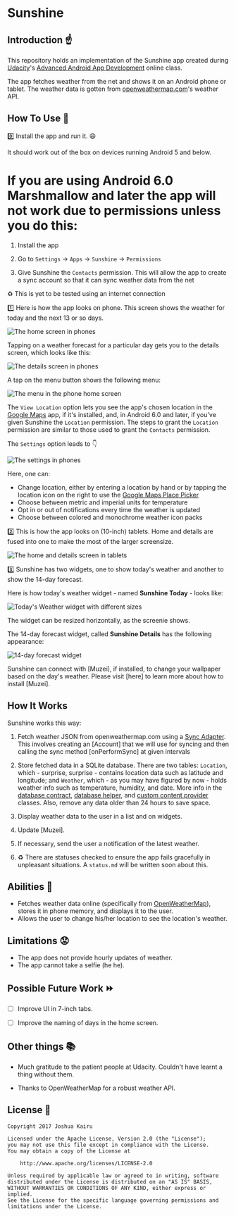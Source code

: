 # Sunshine

## Introduction :point_up:

This repository holds an implementation of the Sunshine app created during [Udacity](udacity.com)'s [Advanced Android App Development](https://www.udacity.com/course/advanced-android-app-development--ud855) online class.

The app fetches weather from the net and shows it on an Android phone or tablet. The weather data is gotten from [openweathermap.com](http://openweathermap.com/)'s weather API.

## How To Use :wrench:

:zero: Install the app and run it. :smile:

It should work out of the box on devices running Android 5 and below.

# If you are using Android 6.0 Marshmallow and later the app will not work due to permissions unless you do this:

1. Install the app

1. Go to `Settings` -> `Apps` -> `Sunshine` -> `Permissions`

1. Give Sunshine the `Contacts` permission. This will allow the app to create a sync account so that it can sync weather data from the net

:recycle: This is yet to be tested using an internet connection

:one: Here is how the app looks on phone. This screen shows the weather for today and the next 13 or so days.

![The home screen in phones](screen-shots/phone-home.png) 

Tapping on a weather forecast for a particular day gets you to the details screen, which looks like this:

![The details screen in phones](screen-shots/phone-detail.png) 

A tap on the menu button shows the following menu:

![The menu in the phone home screen](screen-shots/phone-home-menu.png)

The `View Location` option lets you see the app's chosen location in the [Google Maps](https://maps.google.com/) app, if it's installed, and, in Android 6.0 and later, if you've given Sunshine the `Location` permission. The steps to grant the `Location` permission are similar to those used to grant the `Contacts` permission.

The `Settings` option leads to :point_down:

![The settings in phones](screen-shots/phone-settings.png)

Here, one can:

* Change location, either by entering a location by hand or by tapping the location icon on the right to use the [Google Maps Place Picker](https://developers.google.com/places/android-api/placepicker)
* Choose between metric and imperial units for temperature
* Opt in or out of notifications every time the weather is updated
* Choose between colored and monochrome weather icon packs

:two: This is how the app looks on (10-inch) tablets. Home and details are fused into one to make the most of the larger screensize.

![The home and details screen in tablets](screen-shots/tablet.png)

:three: Sunshine has two widgets, one to show today's weather and another to show the 14-day forecast.

Here is how today's weather widget - named **Sunshine Today** - looks like:

![Today's Weather widget with different sizes](screen-shots/phone-today-widgets.png)

The widget can be resized horizontally, as the screenie shows.

The 14-day forecast widget, called **Sunshine Details** has the following appearance:

![14-day forecast widget](screen-shots/phone-details-widget.png)

Sunshine can connect with [Muzei], if installed, to change your wallpaper based on the day's weather. Please visit [here] to learn more about how to install [Muzei].

## How It Works

Sunshine works this way:

1. Fetch weather JSON from openweathermap.com using a [Sync Adapter](https://developer.android.com/training/sync-adapters/index.html). This involves creating an [Account] that we will use for syncing and then calling the sync method [onPerformSync] at given intervals

1. Store fetched data in a SQLite database. There are two tables: `Location`, which - surprise, surprise - contains location data such as latitude and longitude; and `Weather`, which - as you may have figured by now - holds weather info such as temperature, humidity, and date. More info in the [database contract](app/src/main/java/com/joslittho/sunshine/data/contract/WeatherContract.java), [database helper](app/src/main/java/com/joslittho/sunshine/data/WeatherDbHelper.java), and [custom content provider](app/src/main/java/com/joslittho/sunshine/data/WeatherProvider.java) classes. Also, remove any data older than 24 hours to save space.

1. Display weather data to the user in a list and on widgets.

1. Update [Muzei].

1. If necessary, send the user a notification of the latest weather.

1. :recycle: There are statuses checked to ensure the app fails gracefully in unpleasant situations. A `status.md` will be written soon about this.

## Abilities :muscle:

* Fetches weather data online (specifically from [OpenWeatherMap](openweathermap.com)), stores it in phone memory, and displays it to the user.
* Allows the user to change his/her location to see the location's weather.

## Limitations :worried:

* The app does not provide hourly updates of weather. 
* The app cannot take a selfie (he he).

## Possible Future Work :fast_forward:

- [ ] Improve UI in 7-inch tabs.

- [ ] Improve the naming of days in the home screen.

## Other things :books:

* Much gratitude to the patient people at Udacity. Couldn't have learnt a thing without them. 

* Thanks to OpenWeatherMap for a robust weather API.

## License :lock_with_ink_pen:

```
Copyright 2017 Joshua Kairu

Licensed under the Apache License, Version 2.0 (the "License");
you may not use this file except in compliance with the License.
You may obtain a copy of the License at

    http://www.apache.org/licenses/LICENSE-2.0

Unless required by applicable law or agreed to in writing, software
distributed under the License is distributed on an "AS IS" BASIS,
WITHOUT WARRANTIES OR CONDITIONS OF ANY KIND, either express or implied.
See the License for the specific language governing permissions and
limitations under the License.
```
